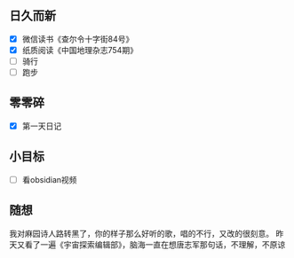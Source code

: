## 日久而新
- [x] 微信读书《查尔令十字街84号》
- [x] 纸质阅读《中国地理杂志754期》
- [ ] 骑行
- [ ] 跑步

## 零零碎
- [x] 第一天日记

## 小目标
- [ ] 看obsidian视频

## 随想
我对麻园诗人路转黑了，你的样子那么好听的歌，唱的不行，又改的很刻意。
昨天又看了一遍《宇宙探索编辑部》，脑海一直在想唐志军那句话，不理解，不原谅